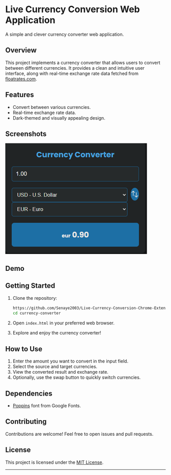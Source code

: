 # Live Currency Conversion Web Application


A simple and clever currency converter web application.

## Overview

This project implements a currency converter that allows users to convert between different currencies. It provides a clean and intuitive user interface, along with real-time exchange rate data fetched from [floatrates.com](http://www.floatrates.com).

## Features

- Convert between various currencies.
- Real-time exchange rate data.
- Dark-themed and visually appealing design.

## Screenshots

![Alt text](image.png)

## Demo



## Getting Started

1. Clone the repository:

    ```bash
   https://github.com/Senaye2003/Live-Currency-Conversion-Chrome-Extension-.git
   cd currency-converter
    ```

2. Open `index.html` in your preferred web browser.

3. Explore and enjoy the currency converter!

## How to Use

1. Enter the amount you want to convert in the input field.
2. Select the source and target currencies.
3. View the converted result and exchange rate.
4. Optionally, use the swap button to quickly switch currencies.

## Dependencies

- [Poppins](https://fonts.google.com/specimen/Poppins) font from Google Fonts.

## Contributing

Contributions are welcome! Feel free to open issues and pull requests.

## License

This project is licensed under the [MIT License](LICENSE).

---

